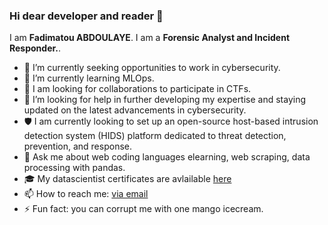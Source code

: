 ### Hi dear developer and reader 👋

<!--
**fabdla/fabdla** is a ✨ _special_ ✨ repository because its `README.md` (this file) appears on your GitHub profile.

Here are some ideas to get you started:

- 🔭 I’m currently working on Data Science DU
- 🌱 I’m currently learning ...
- 👯 I’m looking to collaborate on web tech
- 🤔 I’m looking for help with dataviz, statistics
- 💬 Ask me about ...
- 📫 How to reach me: ...
- 😄 Pronouns: ...
- ⚡ Fun fact: ...

-->

I am **Fadimatou ABDOULAYE**. I am a **Forensic Analyst and Incident Responder.**.

- 🔭 I’m currently seeking opportunities to work in cybersecurity.
- 🌱 I’m currently learning MLOps.
- 👯 I am looking for collaborations to participate in CTFs.
- 🤔 I’m looking for help in further developing my expertise and staying updated on the latest advancements in cybersecurity.
- 🛡️ I am currently looking to set up an open-source host-based intrusion detection system (HIDS) platform dedicated to threat detection, prevention, and response.
- 💬 Ask me about web coding languages elearning, web scraping, data processing with pandas.
- 🎓 My datascientist certificates are avlailable [here](https://www.dropbox.com/scl/fo/ga1nwe7ot8kn4s74fj36t/h?rlkey=t2x0rcatmx61wivjptr29v2ox&dl=0)
- 📫 How to reach me: [via email](afadimatou@gmail.com)
- ⚡ Fun fact: you can corrupt me with one mango icecream.

<!--
<p align="center">
  <img src="images/userstats.svg" />
</p>

<p align="center">
  <img src="https://streak-stats.demolab.com?user=hugolpz" />
</p>

<p align="center">
  <img src="http://github-profile-summary-cards.vercel.app/api/cards/repos-per-language?username=hugolpz&theme=default" />
  <img src="http://github-profile-summary-cards.vercel.app/api/cards/most-commit-language?username=hugolpz&theme=default" />
  <img src="http://github-profile-summary-cards.vercel.app/api/cards/productive-time?username=hugolpz&theme=default&utcOffset=1" />
 </p>
-->
